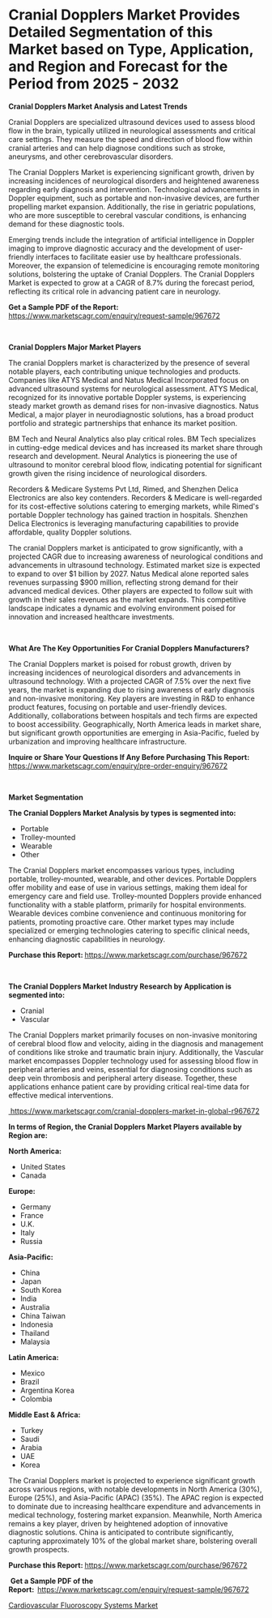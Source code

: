 <p><h1>Cranial Dopplers Market Provides Detailed Segmentation of this Market based on Type, Application, and Region and Forecast for the Period from 2025 - 2032</h1></p><p><strong>Cranial Dopplers Market Analysis and Latest Trends</strong></p>
<p><p>Cranial Dopplers are specialized ultrasound devices used to assess blood flow in the brain, typically utilized in neurological assessments and critical care settings. They measure the speed and direction of blood flow within cranial arteries and can help diagnose conditions such as stroke, aneurysms, and other cerebrovascular disorders.</p><p>The Cranial Dopplers Market is experiencing significant growth, driven by increasing incidences of neurological disorders and heightened awareness regarding early diagnosis and intervention. Technological advancements in Doppler equipment, such as portable and non-invasive devices, are further propelling market expansion. Additionally, the rise in geriatric populations, who are more susceptible to cerebral vascular conditions, is enhancing demand for these diagnostic tools.</p><p>Emerging trends include the integration of artificial intelligence in Doppler imaging to improve diagnostic accuracy and the development of user-friendly interfaces to facilitate easier use by healthcare professionals. Moreover, the expansion of telemedicine is encouraging remote monitoring solutions, bolstering the uptake of Cranial Dopplers. The Cranial Dopplers Market is expected to grow at a CAGR of 8.7% during the forecast period, reflecting its critical role in advancing patient care in neurology.</p></p>
<p><strong>Get a Sample PDF of the Report:&nbsp;</strong> <a href="https://www.marketscagr.com/enquiry/request-sample/967672?utm_campaign=2529&utm_medium=2&utm_source=Github&utm_content=ia&utm_term=30032025&utm_id=cranial-dopplers">https://www.marketscagr.com/enquiry/request-sample/967672</a></p>
<p>&nbsp;</p>
<p><strong>Cranial Dopplers Major Market Players</strong></p>
<p><p>The cranial Dopplers market is characterized by the presence of several notable players, each contributing unique technologies and products. Companies like ATYS Medical and Natus Medical Incorporated focus on advanced ultrasound systems for neurological assessment. ATYS Medical, recognized for its innovative portable Doppler systems, is experiencing steady market growth as demand rises for non-invasive diagnostics. Natus Medical, a major player in neurodiagnostic solutions, has a broad product portfolio and strategic partnerships that enhance its market position.</p><p>BM Tech and Neural Analytics also play critical roles. BM Tech specializes in cutting-edge medical devices and has increased its market share through research and development. Neural Analytics is pioneering the use of ultrasound to monitor cerebral blood flow, indicating potential for significant growth given the rising incidence of neurological disorders.</p><p>Recorders & Medicare Systems Pvt Ltd, Rimed, and Shenzhen Delica Electronics are also key contenders. Recorders & Medicare is well-regarded for its cost-effective solutions catering to emerging markets, while Rimed's portable Doppler technology has gained traction in hospitals. Shenzhen Delica Electronics is leveraging manufacturing capabilities to provide affordable, quality Doppler solutions.</p><p>The cranial Dopplers market is anticipated to grow significantly, with a projected CAGR due to increasing awareness of neurological conditions and advancements in ultrasound technology. Estimated market size is expected to expand to over $1 billion by 2027. Natus Medical alone reported sales revenues surpassing $900 million, reflecting strong demand for their advanced medical devices. Other players are expected to follow suit with growth in their sales revenues as the market expands. This competitive landscape indicates a dynamic and evolving environment poised for innovation and increased healthcare investments.</p></p>
<p>&nbsp;</p>
<p><strong>What Are The Key Opportunities For Cranial Dopplers Manufacturers?</strong></p>
<p><p>The Cranial Dopplers market is poised for robust growth, driven by increasing incidences of neurological disorders and advancements in ultrasound technology. With a projected CAGR of 7.5% over the next five years, the market is expanding due to rising awareness of early diagnosis and non-invasive monitoring. Key players are investing in R&D to enhance product features, focusing on portable and user-friendly devices. Additionally, collaborations between hospitals and tech firms are expected to boost accessibility. Geographically, North America leads in market share, but significant growth opportunities are emerging in Asia-Pacific, fueled by urbanization and improving healthcare infrastructure.</p></p>
<p><strong>Inquire or Share Your Questions If Any Before Purchasing This Report:</strong> <a href="https://www.marketscagr.com/enquiry/pre-order-enquiry/967672?utm_campaign=2529&utm_medium=2&utm_source=Github&utm_content=ia&utm_term=30032025&utm_id=cranial-dopplers">https://www.marketscagr.com/enquiry/pre-order-enquiry/967672</a></p>
<p>&nbsp;</p>
<p><strong>Market Segmentation</strong></p>
<p><strong>The Cranial Dopplers Market Analysis by types is segmented into:</strong></p>
<p><ul><li>Portable</li><li>Trolley-mounted</li><li>Wearable</li><li>Other</li></ul></p>
<p><p>The Cranial Dopplers market encompasses various types, including portable, trolley-mounted, wearable, and other devices. Portable Dopplers offer mobility and ease of use in various settings, making them ideal for emergency care and field use. Trolley-mounted Dopplers provide enhanced functionality with a stable platform, primarily for hospital environments. Wearable devices combine convenience and continuous monitoring for patients, promoting proactive care. Other market types may include specialized or emerging technologies catering to specific clinical needs, enhancing diagnostic capabilities in neurology.</p></p>
<p><strong>Purchase this Report:&nbsp;</strong><a href="https://www.marketscagr.com/purchase/967672?utm_campaign=2529&utm_medium=2&utm_source=Github&utm_content=ia&utm_term=30032025&utm_id=cranial-dopplers">https://www.marketscagr.com/purchase/967672</a></p>
<p>&nbsp;</p>
<p><strong>The Cranial Dopplers Market Industry Research by Application is segmented into:</strong></p>
<p><ul><li>Cranial</li><li>Vascular</li></ul></p>
<p><p>The Cranial Dopplers market primarily focuses on non-invasive monitoring of cerebral blood flow and velocity, aiding in the diagnosis and management of conditions like stroke and traumatic brain injury. Additionally, the Vascular market encompasses Doppler technology used for assessing blood flow in peripheral arteries and veins, essential for diagnosing conditions such as deep vein thrombosis and peripheral artery disease. Together, these applications enhance patient care by providing critical real-time data for effective medical interventions.</p></p>
<p><a href="https://www.marketscagr.com/cranial-dopplers-market-in-global-r967672?utm_campaign=2529&utm_medium=2&utm_source=Github&utm_content=ia&utm_term=30032025&utm_id=cranial-dopplers">&nbsp;https://www.marketscagr.com/cranial-dopplers-market-in-global-r967672</a></p>
<p><strong>In terms of Region, the Cranial Dopplers Market Players available by Region are:</strong></p>
<p>
    <p> <strong> North America: </strong>
        <ul>
            <li>United States</li>
            <li>Canada</li>
        </ul>
        </p> 
    <p> <strong> Europe: </strong>
        <ul>
            <li>Germany</li>
            <li>France</li>
            <li>U.K.</li>
            <li>Italy</li>
            <li>Russia</li>
        </ul>
        </p> 
    <p> <strong> Asia-Pacific: </strong>
        <ul>
            <li>China</li>
            <li>Japan</li>
            <li>South Korea</li>
            <li>India</li>
            <li>Australia</li>
            <li>China Taiwan</li>
            <li>Indonesia</li>
            <li>Thailand</li>
            <li>Malaysia</li>
        </ul>
        </p> 
    <p> <strong> Latin America: </strong>
        <ul>
            <li>Mexico</li>
            <li>Brazil</li>
            <li>Argentina Korea</li>
            <li>Colombia</li>
        </ul>
        </p> 
    <p> <strong> Middle East & Africa: </strong>
        <ul>
            <li>Turkey</li>
            <li>Saudi</li>
            <li>Arabia</li>
            <li>UAE</li>
            <li>Korea</li>
        </ul>
    </p>
    </p>
<p><p>The Cranial Dopplers market is projected to experience significant growth across various regions, with notable developments in North America (30%), Europe (25%), and Asia-Pacific (APAC) (35%). The APAC region is expected to dominate due to increasing healthcare expenditure and advancements in medical technology, fostering market expansion. Meanwhile, North America remains a key player, driven by heightened adoption of innovative diagnostic solutions. China is anticipated to contribute significantly, capturing approximately 10% of the global market share, bolstering overall growth prospects.</p></p>
<p><strong>Purchase this Report: </strong><a href="https://www.marketscagr.com/purchase/967672?utm_campaign=2529&utm_medium=2&utm_source=Github&utm_content=ia&utm_term=30032025&utm_id=cranial-dopplers">https://www.marketscagr.com/purchase/967672</a></p>
<p>&nbsp;<strong>Get a Sample PDF of the Report:&nbsp;&nbsp;</strong><a href="https://www.marketscagr.com/enquiry/request-sample/967672?utm_campaign=2529&utm_medium=2&utm_source=Github&utm_content=ia&utm_term=30032025&utm_id=cranial-dopplers">https://www.marketscagr.com/enquiry/request-sample/967672</a></p>
<p><strong></strong></p>
<p><p><a href="https://github.com/akaalahk/Market-Research-Report-List-1/blob/main/cardiovascular-fluoroscopy-systems-market.md?utm_campaign=2529&utm_medium=2&utm_source=Github&utm_content=ia&utm_term=30032025&utm_id=cranial-dopplers">Cardiovascular Fluoroscopy Systems Market</a></p></p>